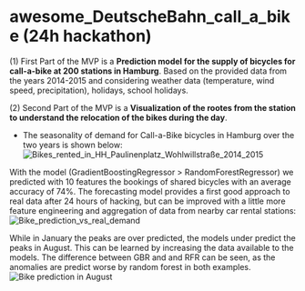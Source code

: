 # awesome_DeutscheBahn_call_a_bike (24h hackathon)


(1) First Part of the MVP is a **Prediction model for the supply of bicycles for call-a-bike at 200 stations in Hamburg**. Based on the provided data from the years 2014-2015 and considering weather data (temperature, wind speed, precipitation), holidays, school holidays.

(2) Second Part of the MVP is a **Visualization of the rootes from the station to understand the relocation of the bikes during the day**. 

* The seasonality of demand for Call-a-Bike bicycles in Hamburg over the two years is shown below:
![Bikes_rented_in_HH_Paulinenplatz_Wohlwillstraße_2014_2015](https://user-images.githubusercontent.com/48921737/61579240-4dcc5880-ab03-11e9-827f-42594791860c.jpg)

With the model (GradientBoostingRegressor > RandomForestRegressor) we predicted with 10 features the bookings of shared bicycles with an average accuracy of 74%. The forecasting model provides a first good approach to real data after 24 hours of hacking, but can be improved with a little more feature engineering and aggregation of data from nearby car rental stations:
![Bike_prediction_vs_real_demand](https://user-images.githubusercontent.com/48921737/61579246-56249380-ab03-11e9-9d42-d4f1429f00b7.jpg)

While in January the peaks are over predicted, the models under predict the peaks in August. This can be learned by increasing the data available to the models. The difference between GBR and and RFR can be seen, as the anomalies are predict worse by random forest in both examples. 
![Bike prediction in August](https://user-images.githubusercontent.com/8559822/61579498-20cd7500-ab06-11e9-8cd6-47933f8a8710.PNG)
